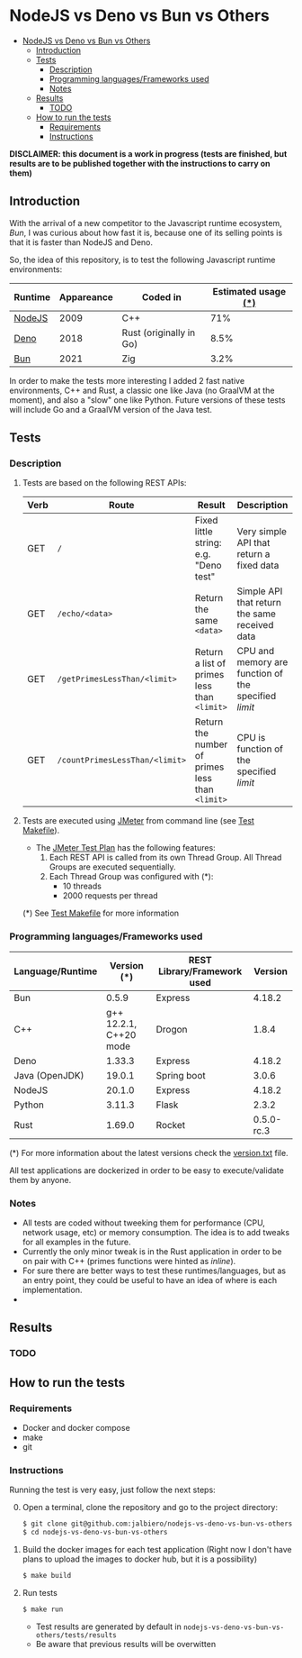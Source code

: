 # NodeJS vs Deno vs Bun vs Others

- [NodeJS vs Deno vs Bun vs Others](#nodejs-vs-deno-vs-bun-vs-others)
  - [Introduction](#introduction)
  - [Tests](#tests)
    - [Description](#description)
    - [Programming languages/Frameworks used](#programming-languagesframeworks-used)
    - [Notes](#notes)
  - [Results](#results)
    - [TODO](#todo)
  - [How to run the tests](#how-to-run-the-tests)
    - [Requirements](#requirements)
    - [Instructions](#instructions)

**DISCLAIMER: this document is a work in progress (tests are finished, but results are to be published together with the instructions to carry on them)**

## Introduction

With the arrival of a new competitor to the Javascript runtime ecosystem, _Bun_, I was curious about how fast it is, because one of its selling points is that it is faster than NodeJS and Deno. 

So, the idea of this repository, is to test the following Javascript runtime environments:

Runtime | Appareance | Coded in | Estimated usage [(*)](https://devclass.com/2023/01/11/javascript-survey-shows-enthusiasm-for-tauri-over-electron-and-vite-over-webpack/)
-- | -- | -- | --
[NodeJS](https://en.wikipedia.org/wiki/Node.js) | 2009 | C++ | 71%
[Deno](https://en.wikipedia.org/wiki/Deno_(software)) | 2018 | Rust (originally in Go) | 8.5%
[Bun](https://bun.sh/) | 2021 | Zig | 3.2%

In order to make the tests more interesting I added 2 fast native environments, C++ and Rust, a classic one like Java (no GraalVM at the moment), and also a "slow" one like Python. Future versions of these tests will include Go and a GraalVM version of the Java test.

## Tests

### Description

1. Tests are based on the following REST APIs:

    Verb | Route | Result | Description
    -- | -- | -- | -- 
    GET | `/` | Fixed little string: e.g. "Deno test" | Very simple API that return a fixed data
    GET | `/echo/<data>` | Return the same `<data>` | Simple API that return the same received data
    GET | `/getPrimesLessThan/<limit>` | Return a list of primes less than `<limit>` | CPU and memory are function of the specified _limit_
    GET | `/countPrimesLessThan/<limit>` | Return the number of primes less than `<limit>` | CPU is function of the specified _limit_

2. Tests are executed using [JMeter](https://jmeter.apache.org/) from command line (see [Test Makefile](Makefile)).
   - The [JMeter Test Plan](tests/jmeter/) has the following features:
     1. Each REST API is called from its own Thread Group. All Thread Groups are executed sequentially.
     2. Each Thread Group was configured with (*):
        - 10 threads 
        - 2000 requests per thread  

    (*) See [Test Makefile](Makefile) for more information

### Programming languages/Frameworks used

Language/Runtime | Version (*) | REST Library/Framework used | Version 
-- | -- | -- | -- 
Bun  | 0.5.9 | Express | 4.18.2
C++  | g++ 12.2.1, C++20 mode | Drogon | 1.8.4
Deno | 1.33.3 | Express | 4.18.2
Java (OpenJDK) | 19.0.1 | Spring boot | 3.0.6
NodeJS | 20.1.0 | Express | 4.18.2
Python | 3.11.3 | Flask | 2.3.2
Rust | 1.69.0 | Rocket | 0.5.0-rc.3

(*) For more information about the latest versions check the [version.txt](apps/versions.txt) file.

All test applications are dockerized in order to be easy to execute/validate them by anyone.

### Notes
- All tests are coded without tweeking them for performance (CPU, network usage, etc) or memory consumption. The idea is to add tweaks for all examples in the future.
- Currently the only minor tweak is in the Rust application in order to be on pair with C++ (primes functions were hinted as _inline_).
- For sure there are better ways to test these runtimes/languages, but as an entry point, they could be useful to have an idea of where is each implementation.
- 

## Results

### TODO


## How to run the tests

### Requirements

- Docker and docker compose
- make
- git

### Instructions

Running the test is very easy, just follow the next steps:

0. Open a terminal, clone the repository and go to the project directory:

    ```bash
    $ git clone git@github.com:jalbiero/nodejs-vs-deno-vs-bun-vs-others.git
    $ cd nodejs-vs-deno-vs-bun-vs-others
    ```

1. Build the docker images for each test application (Right now I don't have plans to upload the images to docker hub, but it is a possibility)

    ```bash
    $ make build
    ```

2. Run tests

    ```bash
    $ make run
    ```

    - Test results are generated by default in `nodejs-vs-deno-vs-bun-vs-others/tests/results`
    - Be aware that previous results will be overwitten